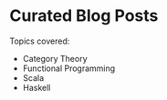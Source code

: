 # Curated Blog Posts

Topics covered:

- Category Theory
- Functional Programming
- Scala
- Haskell
